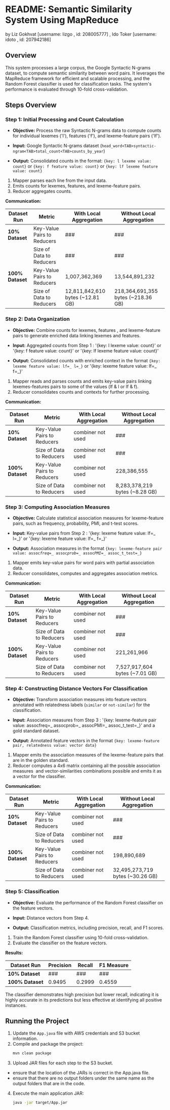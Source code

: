# README: Semantic Similarity System Using MapReduce
by Liz Gokhvat [username: lizgo , id: 208005777] , Ido Toker [username: idoto , id: 207942186]
## Overview

This system processes a large corpus, the Google Syntactic N-grams dataset, to compute semantic similarity between word pairs. It leverages the MapReduce framework for efficient and scalable processing, and the Random Forest classifier is used for classification tasks. The system's performance is evaluated through 10-fold cross-validation.

## Steps Overview

### Step 1: Initial Processing and Count Calculation

- **Objective:** Process the raw Syntactic N-grams data to compute counts for individual lexemes ('l'), features ('f'), and lexeme-feature pairs ('lf').

- **Input:** Google Syntactic N-grams dataset (`head_word<TAB>syntactic-ngram<TAB>total_count<TAB>counts_by_year`)

- **Output:** Consolidated counts in the format: `{key: l lexeme value: count}` or `{key: f feature value: count}` or `{key: lf lexeme feature value: count}`

1. Mapper parses each line from the input data.
2. Emits counts for lexemes, features, and lexeme-feature pairs.
3. Reducer aggregates counts.

**Communication:**

| Dataset Run      | Metric                      | With Local Aggregation            | Without Local Aggregation           |
| ---------------- | --------------------------- | --------------------------------- | ----------------------------------- |
| **10% Dataset**  | Key-Value Pairs to Reducers | ###                               | ###                                 |
|                  | Size of Data to Reducers    | ###                               | ###                                 |
| **100% Dataset** | Key-Value Pairs to Reducers | 1,007,362,369                     | 13,544,891,232                      |
|                  | Size of Data to Reducers    | 12,811,842,610 bytes (\~12.81 GB) | 218,364,691,355 bytes (\~218.36 GB) |

### Step 2: Data Organization

- **Objective:** Combine counts for lexemes, features , and lexeme-feature pairs  to generate enriched data linking lexemes and features.

- **Input:** Aggregated counts from Step 1 : '{key: l lexeme value: count}' or '{key: f feature value: count}' or '{key: lf lexeme feature value: count}'

- **Output:** Consolidated counts with enriched context in the format `{key: lexeme feature value: lf=_ l=_}` or '{key: lexeme feature value: lf=\_ f=\_}'

1. Mapper reads and parses counts and emits key-value pairs linking lexemes-features pairs to some of the values (lf & l or lf & f).
2. Reducer consolidates counts and contexts for further processing.

**Communication:**

| Dataset Run      | Metric                      | With Local Aggregation | Without Local Aggregation       |
| ---------------- | --------------------------- | ---------------------- | ------------------------------- |
| **10% Dataset**  | Key-Value Pairs to Reducers | combiner not used      | ###                             |
|                  | Size of Data to Reducers    | combiner not used      | ###                             |
| **100% Dataset** | Key-Value Pairs to Reducers | combiner not used      | 228,386,555                     |
|                  | Size of Data to Reducers    | combiner not used      | 8,283,378,219 bytes (\~8.28 GB) |

### Step 3: Computing Association Measures

- **Objective:** Calculate statistical association measures for lexeme-feature pairs, such as frequency, probability, PMI, and t-test scores.

- **Input:** Key-value pairs from Step 2 : '{key: lexeme feature value: lf=\_ l=\_}' or '{key: lexeme feature value: lf=\_ f=\_}'

- **Output:** Association measures in the format `{key: lexeme-feature pair value: assoc`*`freq=_ `*`assoc`*`prob=_ `*`assoc`*`PMI=_ `*`assoc_t_test=_}`

1. Mapper emits key-value pairs for word pairs with partial association data.
2. Reducer consolidates, computes and aggregates association metrics.

**Communication:**

| Dataset Run      | Metric                      | With Local Aggregation | Without Local Aggregation       |
| ---------------- | --------------------------- | ---------------------- | ------------------------------- |
| **10% Dataset**  | Key-Value Pairs to Reducers | combiner not used      | ###                             |
|                  | Size of Data to Reducers    | combiner not used      | ###                             |
| **100% Dataset** | Key-Value Pairs to Reducers | combiner not used      | 221,261,966                     |
|                  | Size of Data to Reducers    | combiner not used      | 7,527,917,604 bytes (\~7.01 GB) |

### Step 4: Constructing Distance Vectors For Classification

- **Objective:** Transform association measures into feature vectors annotated with relatedness labels (`similar` or `not-similar`) for the classification.

- **Input:** Association measures from Step 3 : '{key: lexeme-feature pair value: assocfreq=\_ assocprob=\_ assocPMI=\_ assoc\_t\_test=\_}' and a gold standard dataset.

- **Output:** Annotated feature vectors in the format `{key: lexeme-feature pair, relatedness value: vector data}`

1. Mapper  emits the association measures of the lexeme-feature pairs that are in the golden standard.
2. Reducer computes a 4x6 matrix containing all the possible association measures  and vector-similarities combinations possible and emits it as a vector for the classifier.

**Communication:**

| Dataset Run      | Metric                      | With Local Aggregation | Without Local Aggregation         |
| ---------------- | --------------------------- | ---------------------- | --------------------------------- |
| **10% Dataset**  | Key-Value Pairs to Reducers | combiner not used      | ###                               |
|                  | Size of Data to Reducers    | combiner not used      | ###                               |
| **100% Dataset** | Key-Value Pairs to Reducers | combiner not used      | 198,890,689                       |
|                  | Size of Data to Reducers    | combiner not used      | 32,495,273,719 bytes (\~30.26 GB) |

### Step 5: Classification

- **Objective:** Evaluate the performance of the Random Forest classifier on the feature vectors.

- **Input:** Distance vectors from Step 4.

- **Output:** Classification metrics, including precision, recall, and F1 scores.

1. Train the Random Forest classifier using 10-fold cross-validation.
2. Evaluate the classifier on the feature vectors.

**Results:**

| Dataset Run      | Precision | Recall | F1 Measure |
| ---------------- | --------- | ------ | ---------- |
| **10% Dataset**  | ###       | ###    | ###        |
| **100% Dataset** | 0.9495    | 0.2999 | 0.4559     |

The classifier demonstrates high precision but lower recall, indicating it is highly accurate in its predictions but less effective at identifying all positive instances.

## Running the Project

1. Update the `App.java` file with AWS credentials and S3 bucket information.
2. Compile and package the project:
   ```bash
   mvn clean package
   ```
3. Upload JAR files for each step to the S3 bucket.
 - ensure that the location of the JARs is correct in the App.java file.
 - ensure that there are no output folders under the same name as the output folders that are in the code.
4. Execute the main application JAR:
   ```bash
   java -jar target/App.jar
   ```

